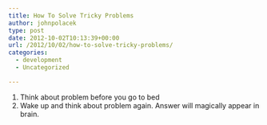 ```yaml
---
title: How To Solve Tricky Problems
author: johnpolacek
type: post
date: 2012-10-02T10:13:39+00:00
url: /2012/10/02/how-to-solve-tricky-problems/
categories:
  - development
  - Uncategorized

---
```


  1. Think about problem before you go to bed
  2. Wake up and think about problem again. Answer will magically appear in brain.